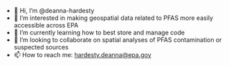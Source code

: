 - 👋 Hi, I’m @deanna-hardesty
- 👀 I’m interested in making geospatial data related to PFAS more easily accessible across EPA
- 🌱 I’m currently learning how to best store and manage code
- 💞️ I’m looking to collaborate on spatial analyses of PFAS contamination or suspected sources
- 📫 How to reach me: hardesty.deanna@epa.gov

<!---
deanna-hardesty/deanna-hardesty is a ✨ special ✨ repository because its `README.md` (this file) appears on your GitHub profile.
You can click the Preview link to take a look at your changes.
--->
